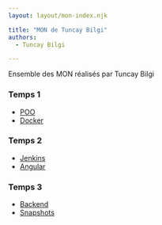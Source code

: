 ```yaml
---
layout: layout/mon-index.njk

title: "MON de Tuncay Bilgi"
authors:
  - Tuncay Bilgi

---
```


<!-- début résumé -->

Ensemble des MON réalisés par Tuncay Bilgi

<!-- fin résumé -->


### Temps 1
- [POO](./temps-1.1/) 
- [Docker](./temps-1.2)

### Temps 2
- [Jenkins](./temps-2.1) 
- [Angular](./temps-2.2)

### Temps 3
- [Backend](./temps-3.1)
- [Snapshots](./temps-3.2)

